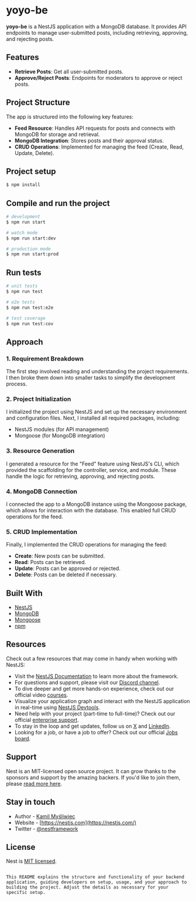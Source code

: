 # yoyo-be

**yoyo-be** is a NestJS application with a MongoDB database. It provides API endpoints to manage user-submitted posts, including retrieving, approving, and rejecting posts.

## Features

- **Retrieve Posts**: Get all user-submitted posts.
- **Approve/Reject Posts**: Endpoints for moderators to approve or reject posts.

## Project Structure

The app is structured into the following key features:
- **Feed Resource**: Handles API requests for posts and connects with MongoDB for storage and retrieval.
- **MongoDB Integration**: Stores posts and their approval status.
- **CRUD Operations**: Implemented for managing the feed (Create, Read, Update, Delete).

## Project setup

```bash
$ npm install
```

## Compile and run the project

```bash
# development
$ npm run start

# watch mode
$ npm run start:dev

# production mode
$ npm run start:prod
```

## Run tests

```bash
# unit tests
$ npm run test

# e2e tests
$ npm run test:e2e

# test coverage
$ npm run test:cov
```

## Approach

### 1. Requirement Breakdown

The first step involved reading and understanding the project requirements. I then broke them down into smaller tasks to simplify the development process.

### 2. Project Initialization

I initialized the project using NestJS and set up the necessary environment and configuration files. Next, I installed all required packages, including:
- NestJS modules (for API management)
- Mongoose (for MongoDB integration)

### 3. Resource Generation

I generated a resource for the "Feed" feature using NestJS's CLI, which provided the scaffolding for the controller, service, and module. These handle the logic for retrieving, approving, and rejecting posts.

### 4. MongoDB Connection

I connected the app to a MongoDB instance using the Mongoose package, which allows for interaction with the database. This enabled full CRUD operations for the feed.

### 5. CRUD Implementation

Finally, I implemented the CRUD operations for managing the feed:
- **Create**: New posts can be submitted.
- **Read**: Posts can be retrieved.
- **Update**: Posts can be approved or rejected.
- **Delete**: Posts can be deleted if necessary.

## Built With

- [NestJS](https://nestjs.com/)
- [MongoDB](https://www.mongodb.com/)
- [Mongoose](https://mongoosejs.com/)
- [npm](https://www.npmjs.com/)

## Resources

Check out a few resources that may come in handy when working with NestJS:

- Visit the [NestJS Documentation](https://docs.nestjs.com) to learn more about the framework.
- For questions and support, please visit our [Discord channel](https://discord.gg/G7Qnnhy).
- To dive deeper and get more hands-on experience, check out our official video [courses](https://courses.nestjs.com/).
- Visualize your application graph and interact with the NestJS application in real-time using [NestJS Devtools](https://devtools.nestjs.com).
- Need help with your project (part-time to full-time)? Check out our official [enterprise support](https://enterprise.nestjs.com).
- To stay in the loop and get updates, follow us on [X](https://x.com/nestframework) and [LinkedIn](https://linkedin.com/company/nestjs).
- Looking for a job, or have a job to offer? Check out our official [Jobs board](https://jobs.nestjs.com).

## Support

Nest is an MIT-licensed open source project. It can grow thanks to the sponsors and support by the amazing backers. If you'd like to join them, please [read more here](https://docs.nestjs.com/support).

## Stay in touch

- Author - [Kamil Myśliwiec](https://twitter.com/kammysliwiec)
- Website - [https://nestjs.com](https://nestjs.com/)
- Twitter - [@nestframework](https://twitter.com/nestframework)

## License

Nest is [MIT licensed](https://github.com/nestjs/nest/blob/master/LICENSE).
```

This README explains the structure and functionality of your backend application, guiding developers on setup, usage, and your approach to building the project. Adjust the details as necessary for your specific setup.